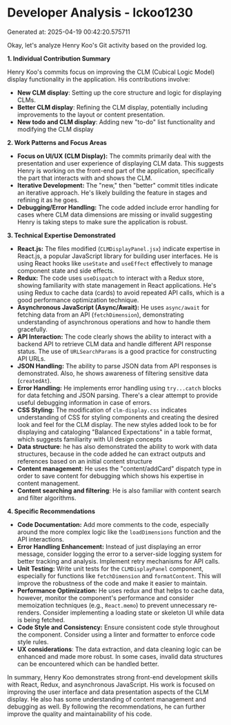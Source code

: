 # Developer Analysis - lckoo1230
Generated at: 2025-04-19 00:42:20.575711

Okay, let's analyze Henry Koo's Git activity based on the provided log.

**1. Individual Contribution Summary**

Henry Koo's commits focus on improving the CLM (Cubical Logic Model) display functionality in the application. His contributions involve:

*   **New CLM display**: Setting up the core structure and logic for displaying CLMs.
*   **Better CLM display**: Refining the CLM display, potentially including improvements to the layout or content presentation.
*   **New todo and CLM display**: Adding new "to-do" list functionality and modifying the CLM display

**2. Work Patterns and Focus Areas**

*   **Focus on UI/UX (CLM Display):** The commits primarily deal with the presentation and user experience of displaying CLM data.  This suggests Henry is working on the front-end part of the application, specifically the part that interacts with and shows the CLM.
*   **Iterative Development:** The "new," then "better" commit titles indicate an iterative approach. He's likely building the feature in stages and refining it as he goes.
*   **Debugging/Error Handling:** The code added include error handling for cases where CLM data dimensions are missing or invalid suggesting Henry is taking steps to make sure the application is robust.

**3. Technical Expertise Demonstrated**

*   **React.js:** The files modified (`CLMDisplayPanel.jsx`) indicate expertise in React.js, a popular JavaScript library for building user interfaces.  He is using React hooks like `useState` and `useEffect` effectively to manage component state and side effects.
*   **Redux:** The code uses `useDispatch` to interact with a Redux store, showing familiarity with state management in React applications. He's using Redux to cache data (cards) to avoid repeated API calls, which is a good performance optimization technique.
*   **Asynchronous JavaScript (Async/Await):**  He uses `async/await` for fetching data from an API (`fetchDimension`), demonstrating understanding of asynchronous operations and how to handle them gracefully.
*   **API Interaction:** The code clearly shows the ability to interact with a backend API to retrieve CLM data and handle different API response status. The use of `URLSearchParams` is a good practice for constructing API URLs.
*   **JSON Handling:**  The ability to parse JSON data from API responses is demonstrated. Also, he shows awareness of filtering sensitive data (`createdAt`).
*   **Error Handling:** He implements error handling using `try...catch` blocks for data fetching and JSON parsing. There's a clear attempt to provide useful debugging information in case of errors.
*   **CSS Styling:**  The modification of `clm-display.css` indicates understanding of CSS for styling components and creating the desired look and feel for the CLM display. The new styles added look to be for displaying and cataloging "Balanced Expectations" in a table format, which suggests familiarity with UI design concepts
*   **Data structure**: he has also demonstrated the ability to work with data structures, because in the code added he can extract outputs and references based on an initial content structure
*   **Content management**: He uses the "content/addCard" dispatch type in order to save content for debugging which shows his expertise in content management.
*   **Content searching and filtering**: He is also familiar with content search and filter algorithms.

**4. Specific Recommendations**

*   **Code Documentation:** Add more comments to the code, especially around the more complex logic like the `loadDimensions` function and the API interactions.
*   **Error Handling Enhancement:**  Instead of just displaying an error message, consider logging the error to a server-side logging system for better tracking and analysis. Implement retry mechanisms for API calls.
*   **Unit Testing:**  Write unit tests for the `CLMDisplayPanel` component, especially for functions like `fetchDimension` and `formatContent`. This will improve the robustness of the code and make it easier to maintain.
*   **Performance Optimization:** He uses redux and that helps to cache data, however, monitor the component's performance and consider memoization techniques (e.g., `React.memo`) to prevent unnecessary re-renders. Consider implementing a loading state or skeleton UI while data is being fetched.
*   **Code Style and Consistency:**  Ensure consistent code style throughout the component. Consider using a linter and formatter to enforce code style rules.
*   **UX considerations**: The data extraction, and data cleaning logic can be enhanced and made more robust. In some cases, invalid data structures can be encountered which can be handled better.

In summary, Henry Koo demonstrates strong front-end development skills with React, Redux, and asynchronous JavaScript.  His work is focused on improving the user interface and data presentation aspects of the CLM display. He also has some understanding of content management and debugging as well. By following the recommendations, he can further improve the quality and maintainability of his code.
